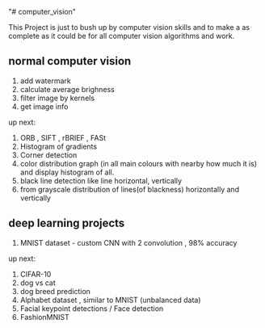 "# computer_vision" 

This Project is just to bush up by computer vision skills and to make a as complete as it could be for all computer vision algorithms and work.

## normal computer vision

1. add watermark
2. calculate average brighness
3. filter image by kernels
4. get image info

up next:
1. ORB , SIFT , rBRIEF , FASt
2. Histogram of gradients
3. Corner detection
4. color distribution graph (in all main colours with nearby how much it is) and display histogram of all.
5. black line detection like line horizontal, vertically
6. from grayscale distribution of lines(of blackness) horizontally and vertically



## deep learning projects

1. MNIST dataset - custom CNN with 2 convolution , 98% accuracy

up next:
1. CIFAR-10
2. dog vs cat
3. dog breed prediction
4. Alphabet dataset , similar to MNIST (unbalanced data)
5. Facial keypoint detections / Face detection
6. FashionMNIST
